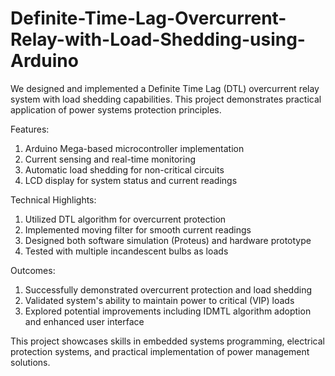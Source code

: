 # Definite-Time-Lag-Overcurrent-Relay-with-Load-Shedding-using-Arduino

We designed and implemented a Definite Time Lag (DTL) overcurrent relay system with load shedding capabilities. This project demonstrates practical application of power systems protection principles.

Features:
1) Arduino Mega-based microcontroller implementation
2) Current sensing and real-time monitoring
3) Automatic load shedding for non-critical circuits
 4) LCD display for system status and current readings

Technical Highlights:

1) Utilized DTL algorithm for overcurrent protection
2) Implemented moving filter for smooth current readings
3) Designed both software simulation (Proteus) and hardware prototype
4) Tested with multiple incandescent bulbs as loads

Outcomes:

1) Successfully demonstrated overcurrent protection and load shedding
2) Validated system's ability to maintain power to critical (VIP) loads
3) Explored potential improvements including IDMTL algorithm adoption and enhanced user interface

This project showcases skills in embedded systems programming, electrical protection systems, and practical implementation of power management solutions.
